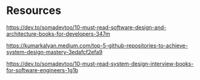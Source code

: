 # Resources

https://dev.to/somadevtoo/10-must-read-software-design-and-architecture-books-for-developers-347m

https://kumarkalyan.medium.com/top-5-github-repositories-to-achieve-system-design-mastery-3edafcf2efa9

https://dev.to/somadevtoo/10-must-read-system-design-interview-books-for-software-engineers-1g1b
